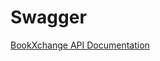 # Swagger

[BookXchange API Documentation](https://app.swaggerhub.com/apis-docs/BookXchange/BookXchange-Backend-API/1.0.0#/)
